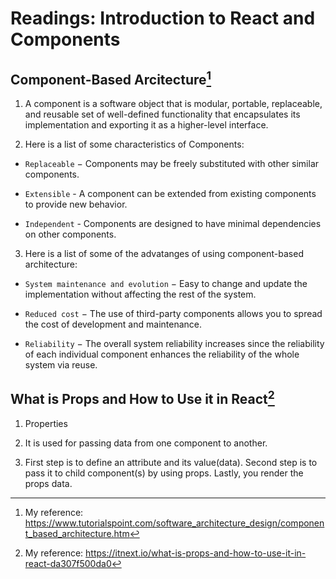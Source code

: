 # Readings: Introduction to React and Components

## Component-Based Arcitecture[^1]

[^1]: My reference: <https://www.tutorialspoint.com/software_architecture_design/component_based_architecture.htm>

1. A component is a software object that is modular, portable, replaceable, and reusable set of well-defined functionality that encapsulates its implementation and exporting it as a higher-level interface.

2. Here is a list of some characteristics of Components:

- `Replaceable` − Components may be freely substituted with other similar components.

- `Extensible` - A component can be extended from existing components to provide new behavior.

- `Independent` - Components are designed to have minimal dependencies on other components.

3. Here is a list of some of the advatanges of using component-based architecture:

- `System maintenance and evolution` − Easy to change and update the implementation without affecting the rest of the system.

- `Reduced cost` − The use of third-party components allows you to spread the cost of development and maintenance.

- `Reliability` − The overall system reliability increases since the reliability of each individual component enhances the reliability of the whole system via reuse.

## What is Props and How to Use it in React[^2]

[^2]: My reference: <https://itnext.io/what-is-props-and-how-to-use-it-in-react-da307f500da0>

1. Properties

2. It is used for passing data from one component to another.

3. First step is to define an attribute and its value(data). Second step is to pass it to child component(s) by using props. Lastly, you render the props data.
